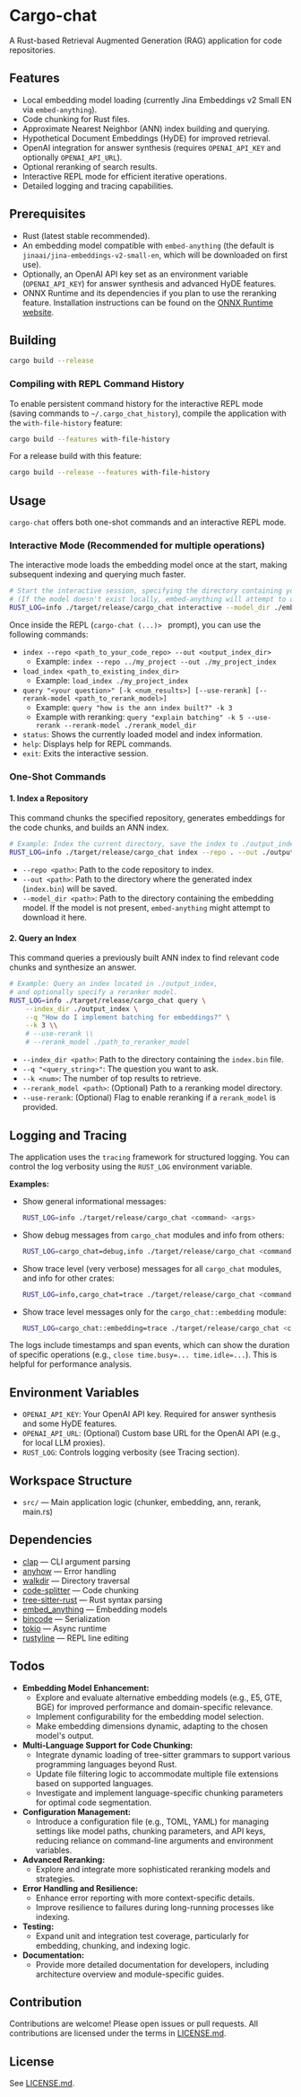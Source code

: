 # Cargo-chat

A Rust-based Retrieval Augmented Generation (RAG) application for code repositories.

## Features

*   Local embedding model loading (currently Jina Embeddings v2 Small EN via `embed-anything`).
*   Code chunking for Rust files.
*   Approximate Nearest Neighbor (ANN) index building and querying.
*   Hypothetical Document Embeddings (HyDE) for improved retrieval.
*   OpenAI integration for answer synthesis (requires `OPENAI_API_KEY` and optionally `OPENAI_API_URL`).
*   Optional reranking of search results.
*   Interactive REPL mode for efficient iterative operations.
*   Detailed logging and tracing capabilities.

## Prerequisites

*   Rust (latest stable recommended).
*   An embedding model compatible with `embed-anything` (the default is `jinaai/jina-embeddings-v2-small-en`, which will be downloaded on first use).
*   Optionally, an OpenAI API key set as an environment variable (`OPENAI_API_KEY`) for answer synthesis and advanced HyDE features.
*   ONNX Runtime and its dependencies if you plan to use the reranking feature. Installation instructions can be found on the [ONNX Runtime website](https://onnxruntime.ai/docs/install/).

## Building

```bash
cargo build --release
```

### Compiling with REPL Command History

To enable persistent command history for the interactive REPL mode (saving commands to `~/.cargo_chat_history`), compile the application with the `with-file-history` feature:

```bash
cargo build --features with-file-history
```

For a release build with this feature:

```bash
cargo build --release --features with-file-history
```

## Usage

`cargo-chat` offers both one-shot commands and an interactive REPL mode.

### Interactive Mode (Recommended for multiple operations)

The interactive mode loads the embedding model once at the start, making subsequent indexing and querying much faster.

```bash
# Start the interactive session, specifying the directory containing your embedding model
# (If the model doesn't exist locally, embed-anything will attempt to download it here)
RUST_LOG=info ./target/release/cargo_chat interactive --model_dir ./embedding_model_cache
```

Once inside the REPL (`cargo-chat (...)> ` prompt), you can use the following commands:

*   `index --repo <path_to_your_code_repo> --out <output_index_dir>`
    *   Example: `index --repo ../my_project --out ./my_project_index`
*   `load_index <path_to_existing_index_dir>`
    *   Example: `load_index ./my_project_index`
*   `query "<your question>" [-k <num_results>] [--use-rerank] [--rerank-model <path_to_rerank_model>]`
    *   Example: `query "how is the ann index built?" -k 3`
    *   Example with reranking: `query "explain batching" -k 5 --use-rerank --rerank-model ./rerank_model_dir`
*   `status`: Shows the currently loaded model and index information.
*   `help`: Displays help for REPL commands.
*   `exit`: Exits the interactive session.

### One-Shot Commands

#### 1. Index a Repository

This command chunks the specified repository, generates embeddings for the code chunks, and builds an ANN index.

```bash
# Example: Index the current directory, save the index to ./output_index
RUST_LOG=info ./target/release/cargo_chat index --repo . --out ./output_index
```

*   `--repo <path>`: Path to the code repository to index.
*   `--out <path>`: Path to the directory where the generated index (`index.bin`) will be saved.
*   `--model_dir <path>`: Path to the directory containing the embedding model. If the model is not present, `embed-anything` might attempt to download it here.

#### 2. Query an Index

This command queries a previously built ANN index to find relevant code chunks and synthesize an answer.

```bash
# Example: Query an index located in ./output_index,
# and optionally specify a reranker model.
RUST_LOG=info ./target/release/cargo_chat query \
    --index_dir ./output_index \
    --q "How do I implement batching for embeddings?" \
    --k 3 \\
    # --use-rerank \\
    # --rerank_model ./path_to_reranker_model
```

*   `--index_dir <path>`: Path to the directory containing the `index.bin` file.
*   `--q "<query_string>"`: The question you want to ask.
*   `--k <num>`: The number of top results to retrieve.
*   `--rerank_model <path>`: (Optional) Path to a reranking model directory.
*   `--use-rerank`: (Optional) Flag to enable reranking if a `rerank_model` is provided.

## Logging and Tracing

The application uses the `tracing` framework for structured logging. You can control the log verbosity using the `RUST_LOG` environment variable.

**Examples:**

*   Show general informational messages:
    ```bash
    RUST_LOG=info ./target/release/cargo_chat <command> <args>
    ```
*   Show debug messages from `cargo_chat` modules and info from others:
    ```bash
    RUST_LOG=cargo_chat=debug,info ./target/release/cargo_chat <command> <args>
    ```
*   Show trace level (very verbose) messages for all `cargo_chat` modules, and info for other crates:
    ```bash
    RUST_LOG=info,cargo_chat=trace ./target/release/cargo_chat <command> <args>
    ```
*   Show trace level messages only for the `cargo_chat::embedding` module:
    ```bash
    RUST_LOG=cargo_chat::embedding=trace ./target/release/cargo_chat <command> <args>
    ```

The logs include timestamps and span events, which can show the duration of specific operations (e.g., `close time.busy=... time.idle=...`). This is helpful for performance analysis.

## Environment Variables

*   `OPENAI_API_KEY`: Your OpenAI API key. Required for answer synthesis and some HyDE features.
*   `OPENAI_API_URL`: (Optional) Custom base URL for the OpenAI API (e.g., for local LLM proxies).
*   `RUST_LOG`: Controls logging verbosity (see Tracing section).

## Workspace Structure
- `src/` — Main application logic (chunker, embedding, ann, rerank, main.rs)

## Dependencies
- [clap] — CLI argument parsing
- [anyhow] — Error handling
- [walkdir] — Directory traversal
- [code-splitter] — Code chunking
- [tree-sitter-rust] — Rust syntax parsing
- [embed_anything] — Embedding models
- [bincode] — Serialization
- [tokio] — Async runtime
- [rustyline] — REPL line editing

## Todos

- **Embedding Model Enhancement:**
    - Explore and evaluate alternative embedding models (e.g., E5, GTE, BGE) for improved performance and domain-specific relevance.
    - Implement configurability for the embedding model selection.
    - Make embedding dimensions dynamic, adapting to the chosen model's output.
- **Multi-Language Support for Code Chunking:**
    - Integrate dynamic loading of tree-sitter grammars to support various programming languages beyond Rust.
    - Update file filtering logic to accommodate multiple file extensions based on supported languages.
    - Investigate and implement language-specific chunking parameters for optimal code segmentation.
- **Configuration Management:**
    - Introduce a configuration file (e.g., TOML, YAML) for managing settings like model paths, chunking parameters, and API keys, reducing reliance on command-line arguments and environment variables.
- **Advanced Reranking:**
    - Explore and integrate more sophisticated reranking models and strategies.
- **Error Handling and Resilience:**
    - Enhance error reporting with more context-specific details.
    - Improve resilience to failures during long-running processes like indexing.
- **Testing:**
    - Expand unit and integration test coverage, particularly for embedding, chunking, and indexing logic.
- **Documentation:**
    - Provide more detailed documentation for developers, including architecture overview and module-specific guides.

## Contribution
Contributions are welcome! Please open issues or pull requests. All contributions are licensed under the terms in [LICENSE.md].

## License
See [LICENSE.md].

[clap]: https://crates.io/crates/clap
[anyhow]: https://crates.io/crates/anyhow
[walkdir]: https://crates.io/crates/walkdir
[code-splitter]: https://crates.io/crates/code-splitter
[tree-sitter-rust]: https://crates.io/crates/tree-sitter-rust
[vector]: https://crates.io/crates/vector
[embed_anything]: https://crates.io/crates/embed_anything
[bincode]: https://crates.io/crates/bincode
[tokio]: https://crates.io/crates/tokio
[rustyline]: https://crates.io/crates/rustyline
[LICENSE.md]: ./LICENSE.md 